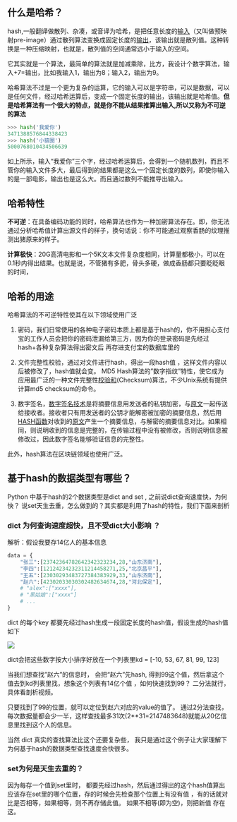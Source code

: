 ## 什么是哈希？

hash,一般翻译做散列、杂凑，或音译为哈希，是把任意长度的[输入](https://baike.baidu.com/item/%E8%BE%93%E5%85%A5/5481954)（又叫做预映射pre-image）通过散列算法变换成固定长度的[输出](https://baike.baidu.com/item/%E8%BE%93%E5%87%BA/11056752)，该输出就是散列值。这种转换是一种压缩映射，也就是，散列值的空间通常远小于输入的空间。

它其实就是一个算法，最简单的算法就是加减乘除，比方，我设计个数字算法，输入+7=输出，比如我输入1，输出为8；输入2，输出为9。

哈希算法不过是一个更为复杂的运算，它的输入可以是字符串，可以是数据，可以是任何文件，经过哈希运算后，变成一个固定长度的输出，该输出就是哈希值。**但是哈希算法有一个很大的特点，就是你不能从结果推算出输入,所以又称为不可逆的算法**

```py
>>> hash('我爱你')
3471388576844338423
>>> hash('小猿圈')
5000768010434506639
```

如上所示，输入“我爱你”三个字，经过哈希运算后，会得到一个随机数列，而且不管你的输入文件多大，最后得到的结果都是这么一个固定长度的数列，即使你输入的是一部电影，输出也是这么大。而且通过数列不能推导出输入。

## 哈希特性

**不可逆**：在具备编码功能的同时，哈希算法也作为一种加密算法存在。即，你无法通过分析哈希值计算出源文件的样子，换句话说：你不可能通过观察香肠的纹理推测出猪原来的样子。

**计算极快**：20G高清电影和一个5K文本文件复杂度相同，计算量都极小，可以在0.1秒内得出结果。也就是说，不管猪有多肥，骨头多硬，做成香肠都只要眨眨眼的时间，

## 哈希的用途

哈希算法的不可逆特性使其在以下领域使用广泛

1. 密码，我们日常使用的各种电子密码本质上都是基于hash的，你不用担心支付宝的工作人员会把你的密码泄漏给第三方，因为你的登录密码是先经过 hash+各种复杂算法得出密文后 再存进支付宝的数据库里的

2. 文件完整性校验，通过对文件进行hash，得出一段hash值 ，这样文件内容以后被修改了，hash值就会变。 MD5 Hash算法的”数字指纹”特性，使它成为应用最广泛的一种文件完整性[校验和](https://baike.baidu.com/item/%E6%A0%A1%E9%AA%8C%E5%92%8C)\(Checksum\)算法，不少Unix系统有提供计算md5 checksum的命令。

3. 数字签名，[数字签名技术](https://baike.baidu.com/item/%E6%95%B0%E5%AD%97%E7%AD%BE%E5%90%8D%E6%8A%80%E6%9C%AF)是将摘要信息用发送者的私钥加密，与[原文](https://baike.baidu.com/item/%E5%8E%9F%E6%96%87)一起传送给接收者。接收者只有用发送者的公钥才能解密被加密的摘要信息，然后用[HASH函数](https://baike.baidu.com/item/HASH%E5%87%BD%E6%95%B0)对收到的[原文](https://baike.baidu.com/item/%E5%8E%9F%E6%96%87)产生一个摘要信息，与解密的摘要信息对比。如果相同，则说明收到的信息是完整的，在传输过程中没有被修改，否则说明信息被修改过，因此数字签名能够验证信息的完整性。



此外，hash算法在区块链领域也使用广泛。

## 基于hash的数据类型有哪些？

Python 中基于hash的2个数据类型是dict and set , 之前说dict查询速度快，为何快？ 说set天生去重，怎么做到的？其实都是利用了hash的特性，我们下面来剖析

### dict 为何查询速度超快，且不受dict大小影响 ？

解析：假设我要存14亿人的基本信息

```py
data = {
    "张三":[23742364782642342323234,28,"山东济南"],
    "李四":[12124234232311214458271,25,"北京昌平"],
    "王五":[23030293483727384383929,33,"山东济南"],
    "赵六":[42302033030302482634674,28,"河北保定"],
    # "alex":["xxxx"],
    # "黑姑娘":["xxxx"]
    # ...
}
```

dict 的每个key 都要先经过hash生成一段固定长度的hash值，假设生成的hash值如下

![](https://book.apeland.cn/media/images/2019/03/10/image.png)

dict会把这些数字按大小排序好放在一个列表里kd = \[-10, 53, 67, 81, 99, 123\]

当我们想查找”赵六”的信息时， 会把“赵六”先hash, 得到99这个值，然后拿这个值去到kd列表里找，想象这个列表有14亿个值 ，如何快速找到99？ 二分法就行，具体看剖析视频。

只要找到了99的位置，就可以定位到赵六对应的value的值了。 通过2分法查找，每次数据量都会少一半，这样查找最多31次\(2\*\*31=2147483648\)就能从20亿信息里找到这个人的信息。

当然 dict 真实的查找算法比这个还要复杂些， 我只是通过这个例子让大家理解下为何基于hash的数据类型查找速度会快很多。

### set为何是天生去重的？

因为每存一个值到set里时， 都要先经过hash，然后通过得出的这个hash值算出应该存在set里的哪个位置，存的时候会先检查那个位置上有没有值 ，有的话就对比是否相等，如果相等，则不再存储此值。 如果不相等\(即为空\)，则把新值 存在这。

